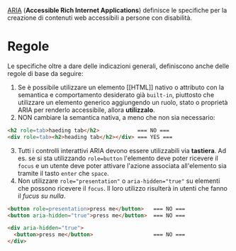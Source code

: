 [ARIA](https://www.w3.org/TR/using-aria/) (**Accessible Rich Internet Applications**) definisce le specifiche per la creazione di contenuti web accessibili a persone con disabilità.

# Regole

Le specifiche oltre a dare delle indicazioni generali, definiscono anche delle regole di base da seguire:

1. Se è possibile utilizzare un elemento [[HTML]] nativo o attributo con la semantica e comportamento desiderato già `built-in`, piuttosto che utilizzare un elemento generico aggiungendo un ruolo, stato o proprietà ARIA per renderlo accessibile, allora **utilizzalo**.
2. NON cambiare la semantica nativa, a meno che non sia necessario:

```html
<h2 role=tab>haeding tab</h2>            === NO ===
<div role=tab><h2>heading tab</h2></div> === YES ===
```

3. Tutti i controlli interattivi ARIA devono essere utilizzabili via **tastiera**. Ad es. se si sta utilizzando `role=button` l'elemento deve poter ricevere il `focus` e un utente deve poter attivare l'azione associata all'elemento sia tramite il tasto `enter` che `space`.
4. Non utilizzare `role="presentation"` o `aria-hidden="true"` su elementi che possono ricevere il `focus`. Il loro utilizzo risulterà in utenti che fanno il *fucus su nulla*.

```html
<button role=presentation>press me</button>   === NO ===
<button aria-hidden="true">press me</button>  === NO ===

<div aria-hidden="true">
  <button>press me</button>                   === NO ===
</div>
```